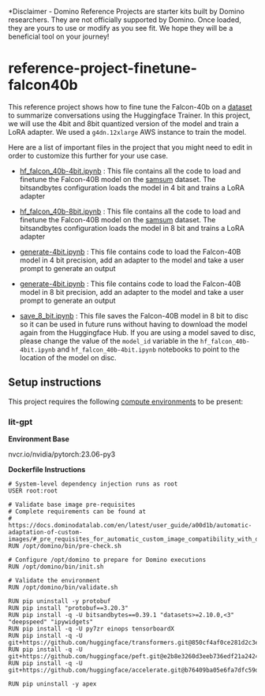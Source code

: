 *Disclaimer - Domino Reference Projects are starter kits built by Domino researchers. They are not officially supported by Domino. Once loaded, they are yours to use or modify as you see fit. We hope they will be a beneficial tool on your journey!

# reference-project-finetune-falcon40b
This reference project shows how to fine tune the Falcon-40b on a [dataset](https://huggingface.co/datasets/samsum) to summarize conversations using the Huggingface Trainer. In this project, we will use the 4bit and 8bit quantized version of the model and train a LoRA adapter. We used a `g4dn.12xlarge` AWS instance to train the model.

Here are a list of important files in the project that you might need to edit in order to customize this further for your use case.

* [hf_falcon_40b-4bit.ipynb](hf_falcon_40b-4bit.ipynb) : This file contains all the code to load and finetune the Falcon-40B model on the [samsum](https://huggingface.co/datasets/samsum) dataset. The bitsandbytes configuration loads the model in 4 bit and trains a LoRA adapter

* [hf_falcon_40b-8bit.ipynb](hf_falcon_40b-8bit.ipynb) : This file contains all the code to load and finetune the Falcon-40B model on the [samsum](https://huggingface.co/datasets/samsum) dataset. The bitsandbytes configuration loads the model in 8 bit and trains a LoRA adapter

* [generate-4bit.ipynb](generate-4bit.ipynb) : This file contains code to load the Falcon-40B model in 4 bit precision, add an adapter to the model and take a user prompt to generate an output

* [generate-4bit.ipynb](generate-8bit.ipynb) : This file contains code to load the Falcon-40B model in 8 bit precision, add an adapter to the model and take a user prompt to generate an output

* [save_8_bit.ipynb](save_8_bit.ipynb) : This file saves the Falcon-40B model in 8 bit to disc so it can be used in future runs without having to download the model again from the Huggingface Hub. If you are using a model saved to disc, please change the value of the `model_id` variable in the `hf_falcon_40b-4bit.ipynb` and `hf_falcon_40b-4bit.ipynb` notebooks to point to the location of the model on disc.


## Setup instructions

This project requires the following [compute environments](https://docs.dominodatalab.com/en/latest/user_guide/f51038/environments/) to be present:


### lit-gpt
**Environment Base** 

nvcr.io/nvidia/pytorch:23.06-py3

**Dockerfile Instructions**

```
# System-level dependency injection runs as root
USER root:root

# Validate base image pre-requisites
# Complete requirements can be found at
# https://docs.dominodatalab.com/en/latest/user_guide/a00d1b/automatic-adaptation-of-custom-images/#_pre_requisites_for_automatic_custom_image_compatibility_with_domino
RUN /opt/domino/bin/pre-check.sh

# Configure /opt/domino to prepare for Domino executions
RUN /opt/domino/bin/init.sh

# Validate the environment
RUN /opt/domino/bin/validate.sh

RUN pip uninstall -y protobuf
RUN pip install "protobuf==3.20.3"
RUN pip install -q -U bitsandbytes==0.39.1 "datasets>=2.10.0,<3" "deepspeed" "ipywidgets"
RUN pip install -q -U py7zr einops tensorboardX
RUN pip install -q -U git+https://github.com/huggingface/transformers.git@850cf4af0ce281d2c3e7ebfc12e0bc24a9c40714
RUN pip install -q -U git+https://github.com/huggingface/peft.git@e2b8e3260d3eeb736edf21a2424e89fe3ecf429d
RUN pip install -q -U git+https://github.com/huggingface/accelerate.git@b76409ba05e6fa7dfc59d50eee1734672126fdba

RUN pip uninstall -y apex
```
